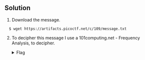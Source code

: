 ## Solution 
  1. Download the message.
   ```
     $ wget https://artifacts.picoctf.net/c/109/message.txt

   ```
  2. To decipher this message I use a 101computing.net - Frequency Analysis, to decipher.
   
      <details>
        <summary> Flag </summary>

        PICOCTF{N6R4M_4N41Y515_15_73D10U5_42EA1770}
        PICOCTF{N6R4M_4N41Y515_15_73D10U5_42EA1770}
      </details>